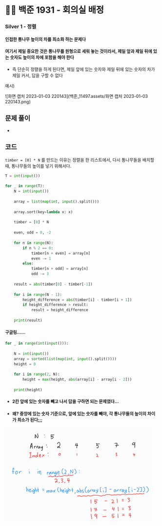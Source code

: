 # 🧑‍💻 백준 1931 - 회의실 배정

### Silver 1 - 정렬



#### 인접한 통나무 높이의 차를 최소화 하는 문제다

#### 여기서 제일 중요한 것은 통나무를 원형으로 세워 놓는 것이라서, 제일 앞과 제일 뒤에 있는 숫자도 높이의 차에 포함을 해야 한다

- 즉 단순히 정렬을 하게 된다면, 제일 앞에 있는 숫자와 제일 뒤에 있는 숫자의 차가 제일 커서, 답을 구할 수 없다



예시)

![화면 캡처 2023-01-03 220143](백준_11497.assets/화면 캡처 2023-01-03 220143.png)



## 문제 풀이

- 

## 코드

`timber = [0] * N` 를 만드는 이유는 정렬을 한 리스트에서, 다시 통나무들을 배치할 때, 통나무들의 높이를 넣기 위해서다.

```python
T = int(input())

for _ in range(T):
    N = int(input())

    array = list(map(int, input().split()))

    array.sort(key=lambda x: x)

    timber = [0] * N
    
    even, odd = 0, -2

    for n in range(N):
        if n % 2 == 0:
            timber[n + even] = array[n]
            even -= 1
        else:
            timber[n + odd] = array[n]
            odd -= 3

    result = abs(timber[0] - timber[-1])

    for i in range(N - 1):
        height_difference = abs(timber[i] - timber[i + 1])
        if height_difference > result:
            result = height_difference

    print(result)
```



#### 구글링......

```python
for _ in range(int(input())):
    
    N = int(input())
    array = sorted(list(map(int, input().split())))
    height = 0
    
    for i in range(2, N):
        height = max(height, abs(array[i] - array[i - 2]))
    
    print(height)
```

- #### 2칸 앞에 있는 숫자를 빼고 나서 답을 구하면 되는 문제였다...

- #### 왜? 중앙에 있는 숫자 기준으로, 앞에 있는 숫자를 빼야, 각 통나무들의 높이의 차이가 최소가 된다;;;

<img src="백준_11497.assets/화면 캡처 2023-01-03 221907.png" alt="화면 캡처 2023-01-03 221907" style="zoom:50%;" />